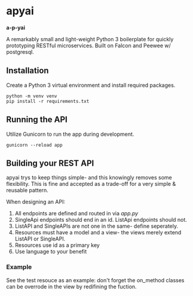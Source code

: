 # apyai

**a-p-yai**

A remarkably small and light-weight Python 3 boilerplate for quickly prototyping RESTful microservices. Built on Falcon and Peewee w/ postgresql.

## Installation
Create a Python 3 virtual environment and install required packages.

```
python -m venv venv
pip install -r requirements.txt
```

## Running the API
Utilize Gunicorn to run the app during development.

```
gunicorn --reload app
```

## Building your REST API
apyai trys to keep things simple- and this knowingly removes some flexibility. This is fine and accepted as a trade-off for a very simple & reusable pattern. 


When designing an API:

1. All endpoints are defined and routed in via *app.py*
2. SingleApi endpoints should end in an id. ListApi endpoints should not.
3. ListAPI and SingleAPIs are not one in the same- define seperately.
4. Resources must have a model and a view- the views merely extend ListAPI or SingleAPI.
5. Resources use id as a primary key
6. Use language to your benefit

### Example
See the test resouce as an example: don't forget the on_method classes can be overrode in the view by redifining the fuction.
